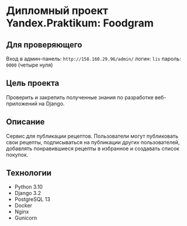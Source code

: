 # Дипломный проект Yandex.Praktikum: Foodgram

## Для проверяющего
Вход в админ-панель: `http://158.160.29.96/admin/` логин: `lis` пароль: `0000` (четыре нуля)

## Цель проекта
Проверить и закрепить полученные знания по разработке веб-приложений на Django.

## Описание
Сервис для публикации рецептов. Пользователи могут публиковать свои рецепты, подписываться на публикации других пользователей, добавлять понравившиеся рецепты в избранное и создавать список покупок.

## Технологии
- Python 3.10
- Django 3.2
- PostgreSQL 13
- Docker
- Nginx
- Gunicorn

